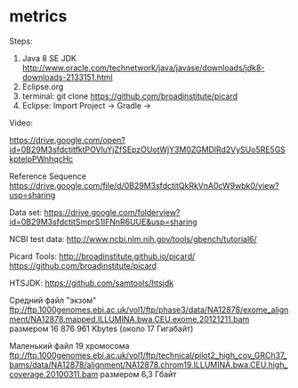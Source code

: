 # metrics


Steps:

1. Java 8 SE  JDK  http://www.oracle.com/technetwork/java/javase/downloads/jdk8-downloads-2133151.html
2. Eclipse.org
3. terminal:   git clone https://github.com/broadinstitute/picard
4. Eclipse:  Import Project -> Gradle -> <chose folder from file system>



Video:

https://drive.google.com/open?id=0B29M3sfdctitfktPOVluYjZfSEpzOUotWjY3M0ZGMDlRd2VySUo5RE5GSkptelpPWnhqcHc

Reference Sequence
https://drive.google.com/file/d/0B29M3sfdctitQkRkVnA0cW9wbk0/view?usp=sharing

Data set:
https://drive.google.com/folderview?id=0B29M3sfdctitSmprS1lFNnR6UUE&usp=sharing

NCBI test data:
http://www.ncbi.nlm.nih.gov/tools/gbench/tutorial6/

Picard Tools:
http://broadinstitute.github.io/picard/
https://github.com/broadinstitute/picard

HTSJDK:
https://github.com/samtools/htsjdk


Средний файл "экзом" ftp://ftp.1000genomes.ebi.ac.uk/vol1/ftp/phase3/data/NA12878/exome_alignment/NA12878.mapped.ILLUMINA.bwa.CEU.exome.20121211.bam размером 16 876 961 Kbytes (около 17 Гигабайт)

Маленький файл 19 хромосома ftp://ftp.1000genomes.ebi.ac.uk/vol1/ftp/technical/pilot2_high_cov_GRCh37_bams/data/NA12878/alignment/NA12878.chrom19.ILLUMINA.bwa.CEU.high_coverage.20100311.bam  размером 6,3 Гбайт
